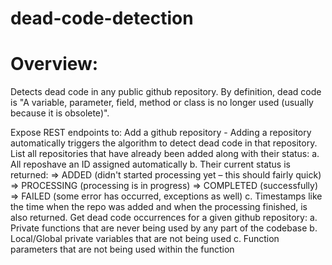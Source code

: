 # dead-code-detection

# Overview: 
Detects dead code in any public github repository. By definition, dead code is "A variable, parameter, field, method or class is no longer used (usually because it is obsolete)". 

Expose REST endpoints to:
Add a github repository - Adding a repository automatically triggers the algorithm to detect dead code in that repository.
List all repositories that have already been added along with their status:
a. All reposhave an ID assigned automatically
b. Their current status is returned: 
=> ADDED (didn't started processing yet – this should fairly quick)
=> PROCESSING (processing is in progress)
=> COMPLETED (successfully) 
=> FAILED (some error has occurred, exceptions as well)
c. Timestamps like the time when the repo was added and when the processing finished, is also returned. 
Get dead code occurrences for a given github repository:
a. Private functions that are never being used by any part of the codebase
b. Local/Global private variables that are not being used
c. Function parameters that are not being used within the function
